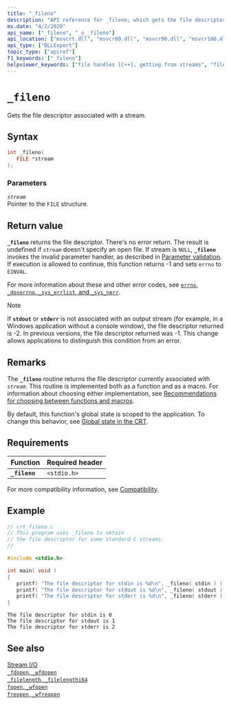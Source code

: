 ```yaml
---
title: "_fileno"
description: "API reference for _fileno; which gets the file descriptor associated with a stream."
ms.date: "4/2/2020"
api_name: ["_fileno", "_o__fileno"]
api_location: ["msvcrt.dll", "msvcr80.dll", "msvcr90.dll", "msvcr100.dll", "msvcr100_clr0400.dll", "msvcr110.dll", "msvcr110_clr0400.dll", "msvcr120.dll", "msvcr120_clr0400.dll", "ucrtbase.dll", "api-ms-win-crt-stdio-l1-1-0.dll"]
api_type: ["DLLExport"]
topic_type: ["apiref"]
f1_keywords: ["_fileno"]
helpviewer_keywords: ["file handles [C++], getting from streams", "fileno function", "_fileno function", "streams, getting file handles"]
---
```

# `_fileno`

Gets the file descriptor associated with a stream.

## Syntax

```C
int _fileno(
   FILE *stream
);
```

### Parameters

*`stream`*\
Pointer to the `FILE` structure.

## Return value

**`_fileno`** returns the file descriptor. There's no error return. The result is undefined if *`stream`* doesn't specify an open file. If stream is `NULL`, **`_fileno`** invokes the invalid parameter handler, as described in [Parameter validation](../parameter-validation.md). If execution is allowed to continue, this function returns -1 and sets `errno` to `EINVAL`.

For more information about these and other error codes, see [`errno`, `_doserrno`, `_sys_errlist`, and `_sys_nerr`](../errno-doserrno-sys-errlist-and-sys-nerr.md).

> [!NOTE]
> If **`stdout`** or **`stderr`** is not associated with an output stream (for example, in a Windows application without a console window), the file descriptor returned is -2. In previous versions, the file descriptor returned was -1. This change allows applications to distinguish this condition from an error.

## Remarks

The **`_fileno`** routine returns the file descriptor currently associated with *`stream`*. This routine is implemented both as a function and as a macro. For information about choosing either implementation, see [Recommendations for choosing between functions and macros](../recommendations-for-choosing-between-functions-and-macros.md).

By default, this function's global state is scoped to the application. To change this behavior, see [Global state in the CRT](../global-state.md).

## Requirements

| Function | Required header |
|---|---|
| **`_fileno`** | `<stdio.h>` |

For more compatibility information, see [Compatibility](../compatibility.md).

## Example

```C
// crt_fileno.c
// This program uses _fileno to obtain
// the file descriptor for some standard C streams.
//

#include <stdio.h>

int main( void )
{
   printf( "The file descriptor for stdin is %d\n", _fileno( stdin ) );
   printf( "The file descriptor for stdout is %d\n", _fileno( stdout ) );
   printf( "The file descriptor for stderr is %d\n", _fileno( stderr ) );
}
```

```Output
The file descriptor for stdin is 0
The file descriptor for stdout is 1
The file descriptor for stderr is 2
```

## See also

[Stream I/O](../stream-i-o.md)\
[`_fdopen`, `_wfdopen`](fdopen-wfdopen.md)\
[`_filelength`, `_filelengthi64`](filelength-filelengthi64.md)\
[`fopen`, `_wfopen`](fopen-wfopen.md)\
[`freopen`, `_wfreopen`](freopen-wfreopen.md)
